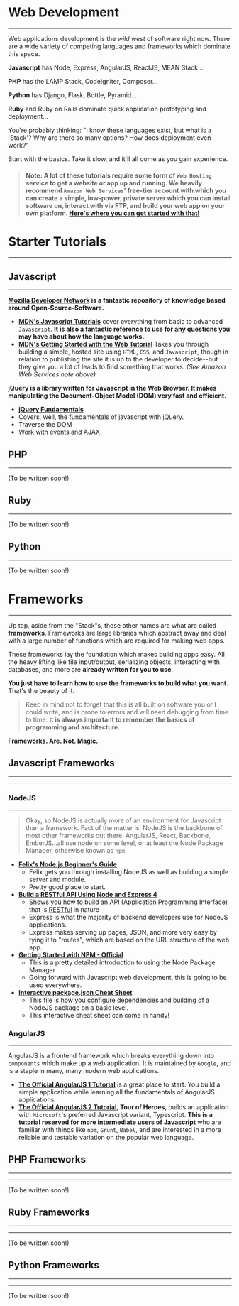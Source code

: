 # Web Development
--------

Web applications development is the _wild west_ of software right now.
There are a wide variety of competing languages and frameworks which dominate this space.

**Javascript** has Node, Express, AngularJS, ReactJS, MEAN Stack...

**PHP** has the LAMP Stack, CodeIgniter, Composer...

**Python** has Django, Flask, Bottle, Pyramid...

**Ruby** and Ruby on Rails dominate quick application prototyping and deployment...

You're probably thinking: "I know these languages exist, but what is a 'Stack'? Why are there so many options? How does deployment even work?"

Start with the basics. Take it slow, and it'll all come as you gain experience.

> #### Note: A lot of these tutorials require some form of `Web Hosting` service to get a website or app up and running. We heavily recommend `Amazon Web Services`' **free-tier** account with which you can create a simple, low-power, private server which you can install software on, interact with via FTP, and build your web app on your own platform. **[Here's where you can get started with that!](https://aws.amazon.com/start-now/)**

# Starter Tutorials
--------

## Javascript
--------

**[Mozilla Developer Network](https://developer.mozilla.org/en-US/) is a fantastic repository of knowledge based around Open-Source-Software.**

* **[MDN's Javascript Tutorials](https://developer.mozilla.org/en-US/docs/Web/JavaScript)** cover everything from basic to advanced `Javascript`. **It is also a fantastic reference to use for any questions you may have about how the language works.**
* **[MDN's Getting Started with the Web Tutorial](https://developer.mozilla.org/en-US/docs/Learn/Getting_started_with_the_web)** Takes you through building a simple, hosted site using `HTM`L, `CSS`, and `Javascript`, though in relation to publishing the site it is up to the developer to decide--but they give you a lot of leads to find something that works. _(See Amazon Web Services note above)_

**jQuery is a library written for Javascript in the Web Browser. It makes manipulating the Document-Object Model (DOM) very fast and efficient.**

* **[jQuery Fundamentals](http://jqfundamentals.com/)**
 * Covers, well, the fundamentals of javascript with jQuery.
 * Traverse the DOM
 * Work with events and AJAX

## PHP
--------
(To be written soon!)


## Ruby
--------
(To be written soon!)


## Python
--------
(To be written soon!)



# Frameworks
--------

Up top, aside from the "Stack"s, these other names are what are called **frameworks**. Frameworks are large libraries which abstract away and deal with a large number of functions which are required for making web apps.

These frameworks lay the foundation which makes building apps easy. All the heavy lifting like file input/output, serializing objects, interacting with databases, and more are **already written for you to use**.

**You just have to learn how to use the frameworks to build what you want.** That's the beauty of it.

> Keep in mind not to forget that this is all built on software you or I could write, and is prone to errors and will need debugging from time to time. **It is always important to remember the basics of programming and architecture.**

**Frameworks. Are. Not. Magic.**

## Javascript Frameworks
--------

-------

### NodeJS
--------
> Okay, so NodeJS is actually more of an environment for Javascript than a framework. Fact of the matter is, NodeJS is the backbone of most other frameworks out there. AngularJS, React, Backbone, EmberJS...all use node on some level, or at least the Node Package Manager, otherwise known as `npm`.

* **[Felix's Node.js Beginner's Guide](http://nodeguide.com/beginner.html)**
  * Felix gets you through installing NodeJS as well as building a simple server and module.
  * Pretty good place to start.
* **[Build a RESTful API Using Node and Express 4](https://scotch.io/tutorials/build-a-restful-api-using-node-and-express-4)**
  * Shows you how to build an  API (Application Programming Interface) that is [RESTful](http://stackoverflow.com/questions/671118/what-exactly-is-restful-programming) in nature
  * Express is what the majority of backend developers use for NodeJS applications.
  * Express makes serving up pages, JSON, and more very easy by tying it to "routes", which are based on the URL structure of the web app.
* **[Getting Started with NPM - Official](https://docs.npmjs.com/getting-started/what-is-npm)**
  * This is a pretty detailed introduction to using the Node Package Manager
  * Going forward with Javascript web development, this is going to be used everywhere.
* **[Interactive package.json Cheat Sheet](http://browsenpm.org/package.json)**
  * This file is how you configure dependencies and building of a NodeJS package on a basic level.
  * This interactive cheat sheet can come in handy!

### AngularJS
--------
AngularJS is a frontend framework which breaks everything down into `components` which make up a web application. It is maintained by `Google`, and is a staple in many, many modern web applications.

* **[The Official AngularJS 1 Tutorial](https://docs.angularjs.org/tutorial)** is a great place to start. You build a simple application while learning all the fundamentals of AngularJS applications.
* **[The Official AngularJS 2 Tutorial](https://angular.io/docs/ts/latest/tutorial/index.html)**, **Tour of Heroes**, builds an application with `Microsoft`'s preferred Javascript variant, Typescript. **This is a tutorial reserved for more intermediate users of Javascript** who are familiar with things like `npm`, `Grunt`, `Babel`, and are interested in a more reliable and testable variation on the popular web language.


## PHP Frameworks
--------

--------
(To be written soon!)


## Ruby Frameworks
--------

--------
(To be written soon!)


## Python Frameworks
--------

--------
(To be written soon!)
